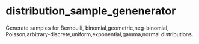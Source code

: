 # distribution_sample_genenerator
Generate samples for Bernoulli, binomial,geometric,neg-binomial, Poisson,arbitrary-discrete,uniform,exponential,gamma,normal distributions.

